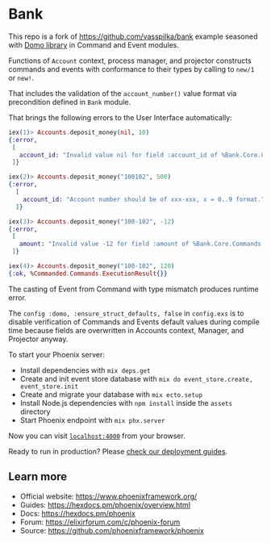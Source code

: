 # Bank

This repo is a fork of https://github.com/vasspilka/bank example seasoned with [Domo library](https://hex.pm/packages/domo)
in Command and Event modules.

Functions of `Account` context, process manager, and projector constructs 
commands and events with conformance to their types by calling to `new/1` or `new!`.

That includes the validation of the `account_number()` value format 
via precondition defined in `Bank` module.

That brings the following errors to the User Interface automatically:

```elixir
iex(1)> Accounts.deposit_money(nil, 10)        
{:error,
 [
   account_id: "Invalid value nil for field :account_id of %Bank.Core.Commands.DepositMoney{}. Expected the value matching the <<_::_*8>> type."
 ]}

iex(2)> Accounts.deposit_money("100102", 500)        
{:error, 
  [
    account_id: "Account number should be of xxx-xxx, x = 0..9 format."
  ]}

iex(3)> Accounts.deposit_money("100-102", -12)
{:error,
 [
   amount: "Invalid value -12 for field :amount of %Bank.Core.Commands.DepositMoney{}. Expected the value matching the non_neg_integer() type."
 ]}

iex(4)> Accounts.deposit_money("100-102", 120)
{:ok, %Commanded.Commands.ExecutionResult{}} 
```

The casting of Event from Command with type mismatch produces runtime error.

The `config :domo, :ensure_struct_defaults, false` in `config.exs` is to disable 
verification of Commands and Events default values during compile time 
because fields are overwritten in Accounts context, Manager, and Projector anyway.

To start your Phoenix server:

  * Install dependencies with `mix deps.get`
  * Create and init event store database with `mix do event_store.create, event_store.init`
  * Create and migrate your database with `mix ecto.setup`
  * Install Node.js dependencies with `npm install` inside the `assets` directory
  * Start Phoenix endpoint with `mix phx.server`

Now you can visit [`localhost:4000`](http://localhost:4000) from your browser.

Ready to run in production? Please [check our deployment guides](https://hexdocs.pm/phoenix/deployment.html).

## Learn more

  * Official website: https://www.phoenixframework.org/
  * Guides: https://hexdocs.pm/phoenix/overview.html
  * Docs: https://hexdocs.pm/phoenix
  * Forum: https://elixirforum.com/c/phoenix-forum
  * Source: https://github.com/phoenixframework/phoenix
